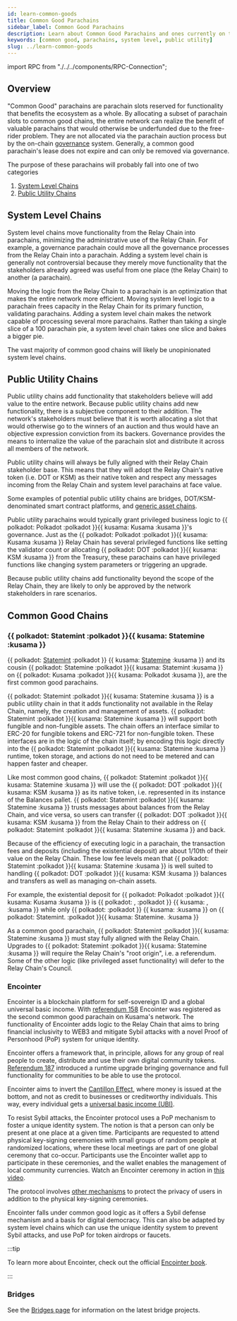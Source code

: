 ```yaml
---
id: learn-common-goods
title: Common Good Parachains
sidebar_label: Common Good Parachains
description: Learn about Common Good Parachains and ones currently on the network.
keywords: [common good, parachains, system level, public utility]
slug: ../learn-common-goods
---
```


import RPC from "./../../components/RPC-Connection";

## Overview

"Common Good" parachains are parachain slots reserved for functionality that benefits the ecosystem
as a whole. By allocating a subset of parachain slots to common good chains, the entire network can
realize the benefit of valuable parachains that would otherwise be underfunded due to the free-rider
problem. They are not allocated via the parachain auction process but by the on-chain
[governance](learn-governance.md) system. Generally, a common good parachain's lease does not expire
and can only be removed via governance.

The purpose of these parachains will probably fall into one of two categories

1. [System Level Chains](#system-level-chains)
2. [Public Utility Chains](#public-utility-chains)

## System Level Chains

System level chains move functionality from the Relay Chain into parachains, minimizing the
administrative use of the Relay Chain. For example, a governance parachain could move all the
governance processes from the Relay Chain into a parachain. Adding a system level chain is generally
not controversial because they merely move functionality that the stakeholders already agreed was
useful from one place (the Relay Chain) to another (a parachain).

Moving the logic from the Relay Chain to a parachain is an optimization that makes the entire
network more efficient. Moving system level logic to a parachain frees capacity in the Relay Chain
for its primary function, validating parachains. Adding a system level chain makes the network
capable of processing several more parachains. Rather than taking a single slice of a 100 parachain
pie, a system level chain takes one slice and bakes a bigger pie.

The vast majority of common good chains will likely be unopinionated system level chains.

## Public Utility Chains

Public utility chains add functionality that stakeholders believe will add value to the entire
network. Because public utility chains add new functionality, there is a subjective component to
their addition. The network's stakeholders must believe that it is worth allocating a slot that
would otherwise go to the winners of an auction and thus would have an objective expression
conviction from its backers. Governance provides the means to internalize the value of the parachain
slot and distribute it across all members of the network.

Public utility chains will always be fully aligned with their Relay Chain stakeholder base. This
means that they will adopt the Relay Chain's native token (i.e. DOT or KSM) as their native token
and respect any messages incoming from the Relay Chain and system level parachains at face value.

Some examples of potential public utility chains are bridges, DOT/KSM-denominated smart contract
platforms, and [generic asset chains](#statemint).

Public utility parachains would typically grant privileged business logic to
{{ polkadot: Polkadot :polkadot }}{{ kusama: Kusama :kusama }}'s governance. Just as the
{{ polkadot: Polkadot :polkadot }}{{ kusama: Kusama :kusama }} Relay Chain has several privileged
functions like setting the validator count or allocating
{{ polkadot: DOT :polkadot }}{{ kusama: KSM :kusama }} from the Treasury, these parachains can have
privileged functions like changing system parameters or triggering an upgrade.

Because public utility chains add functionality beyond the scope of the Relay Chain, they are likely
to only be approved by the network stakeholders in rare scenarios.

## Common Good Chains

### {{ polkadot: Statemint :polkadot }}{{ kusama: Statemine :kusama }}

{{ polkadot: [Statemint](https://github.com/paritytech/cumulus#statemint-) :polkadot }}
{{ kusama: [Statemine](https://github.com/paritytech/cumulus#statemint-) :kusama }} and its cousin
{{ polkadot: Statemine :polkadot }}{{ kusama: Statemint :kusama }} on
{{ polkadot: Kusama :polkadot }}{{ kusama: Polkadot :kusama }}, are the first common good
parachains.

{{ polkadot: Statemint :polkadot }}{{ kusama: Statemine :kusama }} is a public utility chain in that
it adds functionality not available in the Relay Chain, namely, the creation and management of
assets. {{ polkadot: Statemint :polkadot }}{{ kusama: Statemine :kusama }} will support both
fungible and non-fungible assets. The chain offers an interface similar to ERC-20 for fungible
tokens and ERC-721 for non-fungible token. These interfaces are in the logic of the chain itself; by
encoding this logic directly into the
{{ polkadot: Statemint :polkadot }}{{ kusama: Statemine :kusama }} runtime, token storage, and
actions do not need to be metered and can happen faster and cheaper.

Like most common good chains, {{ polkadot: Statemint :polkadot }}{{ kusama: Statemine :kusama }}
will use the {{ polkadot: DOT :polkadot }}{{ kusama: KSM :kusama }} as its native token, i.e.
represented in its instance of the Balances pallet.
{{ polkadot: Statemint :polkadot }}{{ kusama: Statemine :kusama }} trusts messages about balances
from the Relay Chain, and vice versa, so users can transfer
{{ polkadot: DOT :polkadot }}{{ kusama: KSM :kusama }} from the Relay Chain to their address on
{{ polkadot: Statemint :polkadot }}{{ kusama: Statemine :kusama }} and back.

Because of the efficiency of executing logic in a parachain, the transaction fees and deposits
(including the existential deposit) are about 1/10th of their value on the Relay Chain. These low
fee levels mean that {{ polkadot: Statemint :polkadot }}{{ kusama: Statemine :kusama }} is well
suited to handling {{ polkadot: DOT :polkadot }}{{ kusama: KSM :kusama }} balances and transfers as
well as managing on-chain assets.

For example, the existential deposit for
{{ polkadot: Polkadot :polkadot }}{{ kusama: Kusama :kusama }} is
{{ polkadot: <RPC network="polkadot" path="consts.balances.existentialDeposit" defaultValue={10000000000} filter="humanReadable"/>,  :polkadot }}
{{ kusama: <RPC network="kusama" path="consts.balances.existentialDeposit" defaultValue={333333333} filter="humanReadable"/>,  :kusama }}
while only
{{ polkadot: <RPC network="statemint" path="consts.balances.existentialDeposit" defaultValue={1000000000} filter="humanReadable"/>  :polkadot }}
{{ kusama: <RPC network="statemine" path="consts.balances.existentialDeposit" defaultValue={3333333} filter="humanReadable"/>  :kusama }}
on {{ polkadot: Statemint. :polkadot }}{{ kusama: Statemine. :kusama }}

As a common good parachain, {{ polkadot: Statemint :polkadot }}{{ kusama: Statemine :kusama }} must
stay fully aligned with the Relay Chain. Upgrades to
{{ polkadot: Statemint :polkadot }}{{ kusama: Statemine :kusama }} will require the Relay Chain's
"root origin", i.e. a referendum. Some of the other logic (like privileged asset functionality) will
defer to the Relay Chain's Council.

### Encointer

Encointer is a blockchain platform for self-sovereign ID and a global universal basic income. With
[referendum 158](https://kusama.polkassembly.io/referendum/158) Encointer was registered as the
second common good parachain on Kusama's network. The functionality of Encointer adds logic to the
Relay Chain that aims to bring financial inclusivity to WEB3 and mitigate Sybil attacks with a novel
Proof of Personhood (PoP) system for unique identity.

Encointer offers a framework that, in principle, allows for any group of real people to create,
distribute and use their own digital community tokens.
[Referendum 187](https://kusama.polkassembly.io/referendum/187) introduced a runtime upgrade
bringing governance and full functionality for communities to be able to use the protocol.

Encointer aims to invert the
[Cantillon Effect](https://www.newworldencyclopedia.org/entry/Richard_Cantillon), where money is
issued at the bottom, and not as credit to businesses or creditworthy individuals. This way, every
individual gets a [universal basic income (UBI)](https://book.encointer.org/economics-ubi.html).

To resist Sybil attacks, the Encointer protocol uses a PoP mechanism to foster a unique identity
system. The notion is that a person can only be present at one place at a given time. Participants
are requested to attend physical key-signing ceremonies with small groups of random people at
randomized locations, where these local meetings are part of one global ceremony that co-occur.
Participants use the Encointer wallet app to participate in these ceremonies, and the wallet enables
the management of local community currencies. Watch an Encointer ceremony in action in
[this video](https://www.youtube.com/watch?v=tcgpCCYBqko).

The protocol involves [other mechanisms](https://book.encointer.org/ssi.html#privacy-considerations)
to protect the privacy of users in addition to the physical key-signing ceremonies.

Encointer falls under common good logic as it offers a Sybil defense mechanism and a basis for
digital democracy. This can also be adapted by system level chains which can use the unique identity
system to prevent Sybil attacks, and use PoP for token airdrops or faucets.

:::tip

To learn more about Encointer, check out the official
[Encointer book](https://book.encointer.org/introduction.html).

:::

### Bridges

See the [Bridges page](learn-bridges.md) for information on the latest bridge projects.

